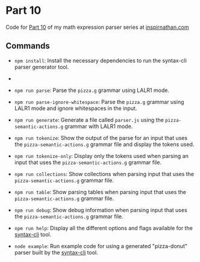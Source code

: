 # Part 10
Code for [Part 10](https://inspirnathan.com/posts/158-how-to-use-syntax-cli-parser-generator/) of my math expression parser series at [inspirnathan.com](https://inspirnathan.com)

## Commands
* `npm install`: Install the necessary dependencies to run the syntax-cli parser generator tool.
* 
* `npm run parse`: Parse the `pizza.g` grammar using LALR1 mode.

* `npm run parse-ignore-whitespace`: Parse the `pizza.g` grammar using LALR1 mode and ignore whitespaces in the input.

* `npm run generate`: Generate a file called `parser.js` using the `pizza-semantic-actions.g` grammar with LALR1 mode.

* `npm run tokenize`: Show the output of the parse for an input that uses the `pizza-semantic-actions.g` grammar file and display the tokens used.

* `npm run tokenize-only`: Display only the tokens used when parsing an input that uses the `pizza-semantic-actions.g` grammar file.

* `npm run collections`: Show collections when parsing input that uses the `pizza-semantic-actions.g` grammar file.

* `npm run table`: Show parsing tables when parsing input that uses the `pizza-semantic-actions.g` grammar file.

* `npm run debug`: Show debug information when parsing input that uses the `pizza-semantic-actions.g` grammar file.

* `npm run help`: Display all the different options and flags available for the [syntax-cli](https://github.com/DmitrySoshnikov/syntax) tool.

* `node example`: Run example code for using a generated "pizza-donut" parser built by the [syntax-cli](https://github.com/DmitrySoshnikov/syntax) tool.